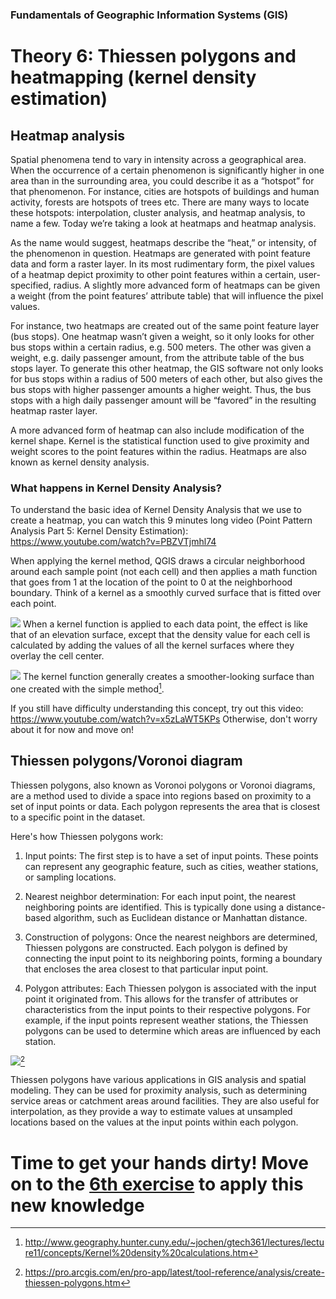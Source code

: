 ### Fundamentals of Geographic Information Systems (GIS)

# Theory 6: Thiessen polygons and heatmapping (kernel density estimation)

## Heatmap analysis
Spatial phenomena tend to vary in intensity across a geographical area. When the occurrence of a certain phenomenon is significantly higher in one area than in the surrounding area, you could describe it as a “hotspot” for that phenomenon. For instance, cities are hotspots of buildings and human activity, forests are hotspots of trees etc. There are many ways to locate these hotspots: interpolation, cluster analysis, and heatmap analysis, to name a few. Today we’re taking a look at heatmaps and heatmap analysis. 

As the name would suggest, heatmaps describe the “heat,” or intensity, of the phenomenon in question. Heatmaps are generated with point feature data and form a raster layer. In its most rudimentary form, the pixel values of a heatmap depict proximity to other point features within a certain, user-specified, radius. A slightly more advanced form of heatmaps can be given a weight (from the point features’ attribute table) that will influence the pixel values.

For instance, two heatmaps are created out of the same point feature layer (bus stops). One heatmap wasn’t given a weight, so it only looks for other bus stops within a certain radius, e.g. 500 meters. The other was given a weight, e.g. daily passenger amount, from the attribute table of the bus stops layer. To generate this other heatmap, the GIS software not only looks for bus stops within a radius of 500 meters of each other, but also gives the bus stops with higher passenger amounts a higher weight. Thus, the bus stops with a high daily passenger amount will be “favored” in the resulting heatmap raster layer.

A more advanced form of heatmap can also include modification of the kernel shape. Kernel is the statistical function used to give proximity and weight scores to the point features within the radius. Heatmaps are also known as kernel density analysis.

### What happens in Kernel Density Analysis?

To understand the basic idea of Kernel Density Analysis that we use to create a heatmap, you can watch this 9 minutes long video (Point Pattern Analysis Part 5: Kernel Density Estimation): https://www.youtube.com/watch?v=PBZVTjmhl74

When applying the kernel method, QGIS draws a circular neighborhood around each sample point (not each cell) and then applies a math function that goes from 1 at the location of the point to 0 at the neighborhood boundary. Think of a kernel as a smoothly curved surface that is fitted over each point.

![](http://www.geography.hunter.cuny.edu/~jochen/gtech361/lectures/lecture11/concepts/Kernel%20density%20calculations_files/image001.gif)
When a kernel function is applied to each data point, the effect is like that of an elevation surface, except that the density value for each cell is calculated by adding the values of all the kernel surfaces where they overlay the cell center.

![](http://www.geography.hunter.cuny.edu/~jochen/gtech361/lectures/lecture11/concepts/Kernel%20density%20calculations_files/image002.gif)
The kernel function generally creates a smoother-looking surface than one created with the simple method[^1].

If you still have difficulty understanding this concept, try out this video: https://www.youtube.com/watch?v=x5zLaWT5KPs
Otherwise, don't worry about it for now and move on! 

## Thiessen polygons/Voronoi diagram

Thiessen polygons, also known as Voronoi polygons or Voronoi diagrams, are a method used to divide a space into regions based on proximity to a set of input points or data. Each polygon represents the area that is closest to a specific point in the dataset.

Here's how Thiessen polygons work:

1.  Input points: The first step is to have a set of input points. These points can represent any geographic feature, such as cities, weather stations, or sampling locations.
    
2.  Nearest neighbor determination: For each input point, the nearest neighboring points are identified. This is typically done using a distance-based algorithm, such as Euclidean distance or Manhattan distance.
    
3.  Construction of polygons: Once the nearest neighbors are determined, Thiessen polygons are constructed. Each polygon is defined by connecting the input point to its neighboring points, forming a boundary that encloses the area closest to that particular input point.
    
4.  Polygon attributes: Each Thiessen polygon is associated with the input point it originated from. This allows for the transfer of attributes or characteristics from the input points to their respective polygons. For example, if the input points represent weather stations, the Thiessen polygons can be used to determine which areas are influenced by each station.

![](https://pro.arcgis.com/en/pro-app/latest/tool-reference/analysis/GUID-6231F564-FA42-435F-A4A7-CE6A88167144-web.jpg)[^2]

Thiessen polygons have various applications in GIS analysis and spatial modeling. They can be used for proximity analysis, such as determining service areas or catchment areas around facilities. They are also useful for interpolation, as they provide a way to estimate values at unsampled locations based on the values at the input points within each polygon.

# Time to get your hands dirty! Move on to the [6th exercise](https://github.com/rowan8k/fundamentals-of-gis/blob/master/Content/6_Exercise.md) to apply this new knowledge

[^1]: http://www.geography.hunter.cuny.edu/~jochen/gtech361/lectures/lecture11/concepts/Kernel%20density%20calculations.htm
[^2]:https://pro.arcgis.com/en/pro-app/latest/tool-reference/analysis/create-thiessen-polygons.htm
<!--stackedit_data:
eyJkaXNjdXNzaW9ucyI6eyJTem0yVGd1RUxkNkl2SFI1Ijp7In
RleHQiOiIjIyBIZWF0bWFwIGFuYWx5c2lzIiwic3RhcnQiOjEz
MywiZW5kIjoxNTJ9fSwiY29tbWVudHMiOnsiUFFkQXEwc285OG
xSZkRoNyI6eyJkaXNjdXNzaW9uSWQiOiJTem0yVGd1RUxkNkl2
SFI1Iiwic3ViIjoiZ2g6NDAzMDQ3ODgiLCJ0ZXh0IjoiQWRkIH
BpY3R1cmUiLCJjcmVhdGVkIjoxNjg3NzY4MDM3NzE5fX0sImhp
c3RvcnkiOlstMTUxNTI5NjMyMCw2NTI4OTU3NjQsLTE3MzI3NT
kzMTEsMTEyNDUwODQ4OCwtNjkxMzc4NTA5XX0=
-->